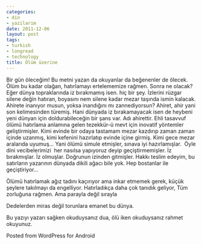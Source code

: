 ```yaml
---
categories:
- din
- yazilarim
date: 2011-12-06
layout: post
tags:
- turkish
- longread
- technology
title: Ölüm üzerine
---
```


Bir gün öleceğim! Bu metni yazan da okuyanlar da beğenenler de ölecek. Ölüm bu kadar olağan, hatırlamayı ertelememize rağmen. Sonra ne olacak? Eğer dünya topraklarında iz bırakmamış isen. hiç bir şey. İzlerini rüzgar silene değin hatıran, boyasını nem silene kadar mezar taşında ismin kalacak. Ahirete inanıyor musun, yoksa inandığını mı zannediyorsun? Ahiret, ahir yani son kelimesinden türemiş. Hani dünyada iz bırakamayacak isen de heybeni yeni dünyan için doldurabileceğin bir şans var. Adı ahirettir. Ehli tasavvuf ölümü hatırlama anlamına gelen tezekkür-ü mevt için inovatif yöntemler geliştirmişler. Kimi evinde bir odaya tastamam mezar kazdırıp zaman zaman içinde uzanmış, kimi kefenini hazırlatıp evinde içine girmiş. Kimi gece mezar aralarıda uyumuş... Yani ölümü simule etmişler, sınava iyi hazırlamışlar.  Öyle dini vecibelerimizi  her nasılsa yapıyoruz deyip geçiştirmemişler. İz bırakmışlar. İz olmuşlar. Doğrunun izinden gitmişler. Hakkı teslim edeyim, bu satırların yazarının dünyada dikili ağacı bile yok. Hep bostanlar ile geçiştiriyor...

Ölümü hatırlamak ağız tadını kaçırıyor ama inkar etmemek gerek, küçük şeylere takılmayı da engelliyor. Hatırladıkça daha çok tanıdık geliyor, Tüm zorluğuna rağmen. Ama parayla değil sırayla

Dedelerden miras değil torunlara emanet bu dünya.

Bu yazıyı yazarı sağken okuduysanız dua, ölü iken okuduysanız rahmet okuyunuz.

Posted from WordPress for Android
